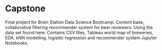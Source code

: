 # Capstone
Final project for Brain Station Data Science Bootcamp.
Content base, collaborative filtering recommender system for beer reviewers.
Using the data set found here: 
Contains CSV files, Tableau world map of breweries, EDA, kNN modelling, logisitic regression and recommender system Jupyter Notebooks.
